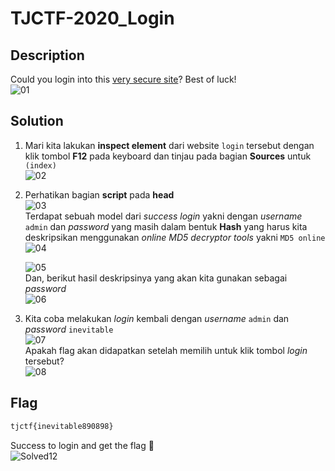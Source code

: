 # TJCTF-2020_Login
## Description
Could you login into this [very secure site](http://login.tjctf.org/)? Best of luck! <br>
![01](https://user-images.githubusercontent.com/49342639/83090259-901ada80-a0c2-11ea-8882-33aa727f13b5.PNG)

## Solution
1. Mari kita lakukan __inspect element__ dari website ```login``` tersebut dengan klik tombol __F12__ pada keyboard dan tinjau pada bagian __Sources__ untuk ```(index)```<br>
![02](https://user-images.githubusercontent.com/49342639/83101332-4e972900-a0dc-11ea-964d-a8bcd15e1cf7.PNG)

2. Perhatikan bagian __script__ pada __head__<br>
![03](https://user-images.githubusercontent.com/49342639/83101533-bd748200-a0dc-11ea-917a-b9d8811adacb.PNG)
	<br>Terdapat sebuah model dari _success login_ yakni dengan _username_ ```admin``` dan _password_ yang masih dalam bentuk __Hash__ yang harus kita deskripsikan menggunakan _online MD5 decryptor tools_ yakni ```MD5 online```<br>	![04](https://user-images.githubusercontent.com/49342639/83101934-a5513280-a0dd-11ea-8a6e-5f86db9b23cf.PNG)

	![05](https://user-images.githubusercontent.com/49342639/83102474-c1090880-a0de-11ea-80f0-449c856ffe33.PNG)
	<br> Dan, berikut hasil deskripsinya yang akan kita gunakan sebagai _password_ <br>
	![06](https://user-images.githubusercontent.com/49342639/83102557-f4e42e00-a0de-11ea-9c64-f19bf7b4457f.PNG)

3. Kita coba melakukan _login_ kembali dengan _username_ ```admin``` dan _password_ ```inevitable```<br>
![07](https://user-images.githubusercontent.com/49342639/83102626-1e04be80-a0df-11ea-8259-9a796f3f1fc1.PNG)
	<br>Apakah flag akan didapatkan setelah memilih untuk klik tombol _login_ tersebut?<br>
	![08](https://user-images.githubusercontent.com/49342639/83102680-4391c800-a0df-11ea-891a-dfe22f9d9cfa.PNG)
	

## Flag
```html
tjctf{inevitable890898}
```
Success to login and get the flag :gift: <br>
![Solved12](https://user-images.githubusercontent.com/49342639/83102844-ac794000-a0df-11ea-8ec6-742f98172baa.PNG)
